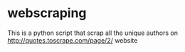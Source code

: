 # webscraping
This is a python script that scrap all the unique authors on http://quotes.toscrape.com/page/2/ website
